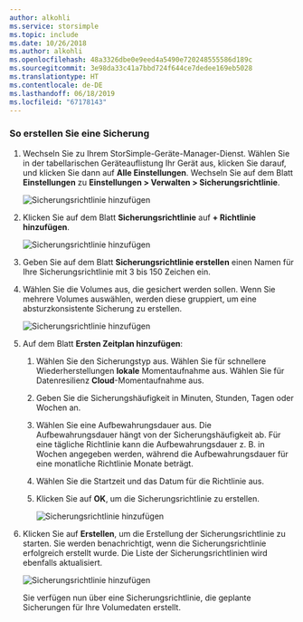 ```yaml
---
author: alkohli
ms.service: storsimple
ms.topic: include
ms.date: 10/26/2018
ms.author: alkohli
ms.openlocfilehash: 48a3326dbe0e9eed4a5490e720248555586d189c
ms.sourcegitcommit: 3e98da33c41a7bbd724f644ce7dedee169eb5028
ms.translationtype: HT
ms.contentlocale: de-DE
ms.lasthandoff: 06/18/2019
ms.locfileid: "67178143"
---
```

### <a name="to-take-a-backup"></a>So erstellen Sie eine Sicherung

1. Wechseln Sie zu Ihrem StorSimple-Geräte-Manager-Dienst. Wählen Sie in der tabellarischen Geräteauflistung Ihr Gerät aus, klicken Sie darauf, und klicken Sie dann auf **Alle Einstellungen**. Wechseln Sie auf dem Blatt **Einstellungen** zu **Einstellungen > Verwalten > Sicherungsrichtlinie**.

    ![Sicherungsrichtlinie hinzufügen](./media/storsimple-8000-take-backup/step8takebu1.png)

2. Klicken Sie auf dem Blatt **Sicherungsrichtlinie** auf **+ Richtlinie hinzufügen**.

    ![Sicherungsrichtlinie hinzufügen](./media/storsimple-8000-take-backup/step8takebu2.png)

3. Geben Sie auf dem Blatt **Sicherungsrichtlinie erstellen** einen Namen für Ihre Sicherungsrichtlinie mit 3 bis 150 Zeichen ein.

4. Wählen Sie die Volumes aus, die gesichert werden sollen. Wenn Sie mehrere Volumes auswählen, werden diese gruppiert, um eine absturzkonsistente Sicherung zu erstellen.

    ![Sicherungsrichtlinie hinzufügen](./media/storsimple-8000-take-backup/step8takebu4.png)

5. Auf dem Blatt **Ersten Zeitplan hinzufügen**:

    1. Wählen Sie den Sicherungstyp aus. Wählen Sie für schnellere Wiederherstellungen **lokale** Momentaufnahme aus. Wählen Sie für Datenresilienz **Cloud**-Momentaufnahme aus.
    2. Geben Sie die Sicherungshäufigkeit in Minuten, Stunden, Tagen oder Wochen an.
    3. Wählen Sie eine Aufbewahrungsdauer aus. Die Aufbewahrungsdauer hängt von der Sicherungshäufigkeit ab. Für eine tägliche Richtlinie kann die Aufbewahrungsdauer z. B. in Wochen angegeben werden, während die Aufbewahrungsdauer für eine monatliche Richtlinie Monate beträgt.
    4. Wählen Sie die Startzeit und das Datum für die Richtlinie aus.
    5. Klicken Sie auf **OK**, um die Sicherungsrichtlinie zu erstellen.

        ![Sicherungsrichtlinie hinzufügen](./media/storsimple-8000-take-backup/step8takebu5.png) 

6. Klicken Sie auf **Erstellen**, um die Erstellung der Sicherungsrichtlinie zu starten. Sie werden benachrichtigt, wenn die Sicherungsrichtlinie erfolgreich erstellt wurde. Die Liste der Sicherungsrichtlinien wird ebenfalls aktualisiert.
      
      ![Sicherungsrichtlinie hinzufügen](./media/storsimple-8000-take-backup/step8takebu9.png)
      
      Sie verfügen nun über eine Sicherungsrichtlinie, die geplante Sicherungen für Ihre Volumedaten erstellt.




